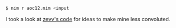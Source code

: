 ``` sh
$ nim r aoc12.nim <input
```
I took a look at [zevv's code](https://github.com/zevv/aoc2020/blob/master/12/main.nim) for ideas to make mine less convoluted.
